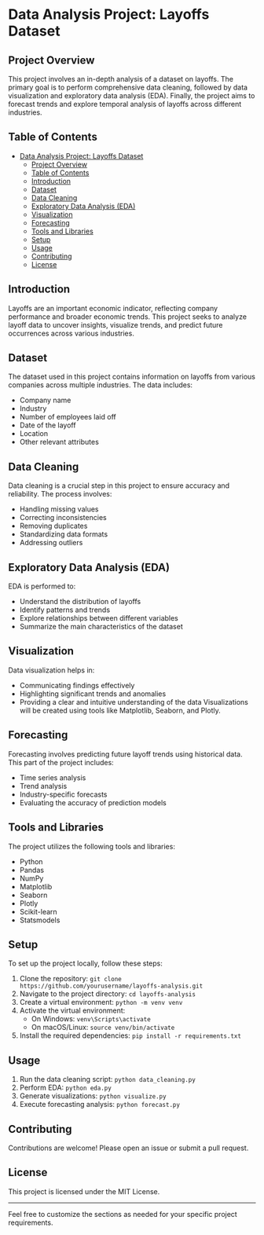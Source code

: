 # Data Analysis Project: Layoffs Dataset

## Project Overview
This project involves an in-depth analysis of a dataset on layoffs. The primary goal is to perform comprehensive data cleaning, followed by data visualization and exploratory data analysis (EDA). Finally, the project aims to forecast trends and explore temporal analysis of layoffs across different industries.

## Table of Contents
- [Data Analysis Project: Layoffs Dataset](#data-analysis-project-layoffs-dataset)
  - [Project Overview](#project-overview)
  - [Table of Contents](#table-of-contents)
  - [Introduction](#introduction)
  - [Dataset](#dataset)
  - [Data Cleaning](#data-cleaning)
  - [Exploratory Data Analysis (EDA)](#exploratory-data-analysis-eda)
  - [Visualization](#visualization)
  - [Forecasting](#forecasting)
  - [Tools and Libraries](#tools-and-libraries)
  - [Setup](#setup)
  - [Usage](#usage)
  - [Contributing](#contributing)
  - [License](#license)

## Introduction
Layoffs are an important economic indicator, reflecting company performance and broader economic trends. This project seeks to analyze layoff data to uncover insights, visualize trends, and predict future occurrences across various industries.

## Dataset
The dataset used in this project contains information on layoffs from various companies across multiple industries. The data includes:
- Company name
- Industry
- Number of employees laid off
- Date of the layoff
- Location
- Other relevant attributes

## Data Cleaning
Data cleaning is a crucial step in this project to ensure accuracy and reliability. The process involves:
- Handling missing values
- Correcting inconsistencies
- Removing duplicates
- Standardizing data formats
- Addressing outliers

## Exploratory Data Analysis (EDA)
EDA is performed to:
- Understand the distribution of layoffs
- Identify patterns and trends
- Explore relationships between different variables
- Summarize the main characteristics of the dataset

## Visualization
Data visualization helps in:
- Communicating findings effectively
- Highlighting significant trends and anomalies
- Providing a clear and intuitive understanding of the data
Visualizations will be created using tools like Matplotlib, Seaborn, and Plotly.

## Forecasting
Forecasting involves predicting future layoff trends using historical data. This part of the project includes:
- Time series analysis
- Trend analysis
- Industry-specific forecasts
- Evaluating the accuracy of prediction models

## Tools and Libraries
The project utilizes the following tools and libraries:
- Python
- Pandas
- NumPy
- Matplotlib
- Seaborn
- Plotly
- Scikit-learn
- Statsmodels

## Setup
To set up the project locally, follow these steps:
1. Clone the repository: `git clone https://github.com/yourusername/layoffs-analysis.git`
2. Navigate to the project directory: `cd layoffs-analysis`
3. Create a virtual environment: `python -m venv venv`
4. Activate the virtual environment:
   - On Windows: `venv\Scripts\activate`
   - On macOS/Linux: `source venv/bin/activate`
5. Install the required dependencies: `pip install -r requirements.txt`

## Usage
1. Run the data cleaning script: `python data_cleaning.py`
2. Perform EDA: `python eda.py`
3. Generate visualizations: `python visualize.py`
4. Execute forecasting analysis: `python forecast.py`

## Contributing
Contributions are welcome! Please open an issue or submit a pull request.

## License
This project is licensed under the MIT License.

---

Feel free to customize the sections as needed for your specific project requirements.